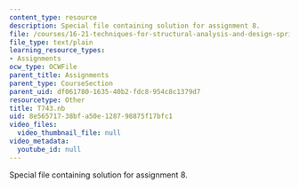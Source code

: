 ```yaml
---
content_type: resource
description: Special file containing solution for assignment 8.
file: /courses/16-21-techniques-for-structural-analysis-and-design-spring-2005/8e56571738bfa50e128798875f17bfc1_T743.nb
file_type: text/plain
learning_resource_types:
- Assignments
ocw_type: OCWFile
parent_title: Assignments
parent_type: CourseSection
parent_uid: df061780-1635-40b2-fdc8-954c8c1379d7
resourcetype: Other
title: T743.nb
uid: 8e565717-38bf-a50e-1287-98875f17bfc1
video_files:
  video_thumbnail_file: null
video_metadata:
  youtube_id: null
---
```

Special file containing solution for assignment 8.

